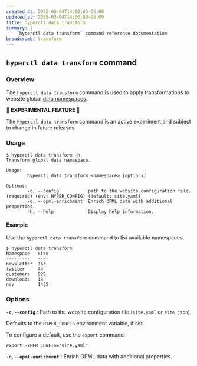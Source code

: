 ```yaml
---
created_at: 2025-03-04T14:00:00-08:00
updated_at: 2025-03-04T14:00:00-08:00
title: hyperctl data transform
summary: |
    `hyperctl data transform` command reference documentation
breadcrumb: transform
---
```


## `hyperctl data transform` command

<auto-toc selectors="h3,h4,h5,h6,dl dt"></auto-toc>

### Overview

The `hyperctl data transform` command is used to apply transformations to website global [data namespaces].

<doc-quote ht-element caution>

**🚧 EXPERIMENTAL FEATURE 🚧** 

The `hyperctl data transform` command is an active experiment and subject to change in future releases.

</doc-quote>

### Usage

```plaintext
$ hyperctl data transform -h
Transform global data namespace.

Usage:
        hyperctl data transform <namespace> [options]

Options:
        -c, --config           path to the website configuration file. (required) (env: HYPER_CONFIG) (default: site.yaml)
        -o, --opml-enrichment  Enrich OPML data with additional properties.
        -h, --help             Display help information.
```

#### Example

Use the `hyperctl data transform` command to list available namespaces.

```plaintext
$ hyperctl data transform
Namespace   Size
---------   ----
newsletter  163
twitter     44
customers   925
downloads   18
nav         1455
```

### Options

**`-c`, `--config`**
: Path to the website configuration file (`site.yaml` or `site.json`).

  Defaults to the `HYPER_CONFIG` environment variable, if set.

  To configure a default, use the `export` command.

  ```plaintext
  export HYPER_CONFIG="site.yaml"
  ```

**`-o`, `--opml-enrichment`**
: Enrich OPML data with additional properties.

<!-- Links -->
[data namespaces]: /docs/reference/cms/namespaces/
[template data]: /docs/reference/core/data/
[template data key]: /docs/reference/core/data/#template-data-keys
[`jq`]: https://jqlang.org
